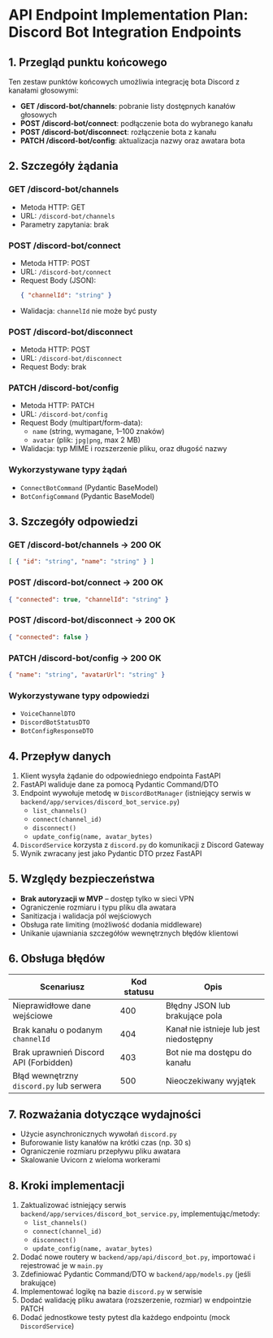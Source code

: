 # API Endpoint Implementation Plan: Discord Bot Integration Endpoints

## 1. Przegląd punktu końcowego
Ten zestaw punktów końcowych umożliwia integrację bota Discord z kanałami głosowymi:
- **GET /discord-bot/channels**: pobranie listy dostępnych kanałów głosowych
- **POST /discord-bot/connect**: podłączenie bota do wybranego kanału
- **POST /discord-bot/disconnect**: rozłączenie bota z kanału
- **PATCH /discord-bot/config**: aktualizacja nazwy oraz awatara bota

## 2. Szczegóły żądania

### GET /discord-bot/channels  
- Metoda HTTP: GET  
- URL: `/discord-bot/channels`  
- Parametry zapytania: brak  

### POST /discord-bot/connect  
- Metoda HTTP: POST  
- URL: `/discord-bot/connect`  
- Request Body (JSON):  
  ```json
  { "channelId": "string" }
  ```  
- Walidacja: `channelId` nie może być pusty  

### POST /discord-bot/disconnect  
- Metoda HTTP: POST  
- URL: `/discord-bot/disconnect`  
- Request Body: brak  

### PATCH /discord-bot/config  
- Metoda HTTP: PATCH  
- URL: `/discord-bot/config`  
- Request Body (multipart/form-data):  
  - `name` (string, wymagane, 1–100 znaków)  
  - `avatar` (plik: `jpg|png`, max 2 MB)  
- Walidacja: typ MIME i rozszerzenie pliku, oraz długość nazwy  

### Wykorzystywane typy żądań
- `ConnectBotCommand` (Pydantic BaseModel)  
- `BotConfigCommand` (Pydantic BaseModel)  

## 3. Szczegóły odpowiedzi

### GET /discord-bot/channels → 200 OK  
```json
[ { "id": "string", "name": "string" } ]
```  

### POST /discord-bot/connect → 200 OK  
```json
{ "connected": true, "channelId": "string" }
```  

### POST /discord-bot/disconnect → 200 OK  
```json
{ "connected": false }
```  

### PATCH /discord-bot/config → 200 OK  
```json
{ "name": "string", "avatarUrl": "string" }
```  

### Wykorzystywane typy odpowiedzi
- `VoiceChannelDTO`  
- `DiscordBotStatusDTO`  
- `BotConfigResponseDTO`  

## 4. Przepływ danych
1. Klient wysyła żądanie do odpowiedniego endpointa FastAPI  
2. FastAPI waliduje dane za pomocą Pydantic Command/DTO  
3. Endpoint wywołuje metodę w `DiscordBotManager` (istniejący serwis w `backend/app/services/discord_bot_service.py`)  
   - `list_channels()`  
   - `connect(channel_id)`  
   - `disconnect()`  
   - `update_config(name, avatar_bytes)`  
4. `DiscordService` korzysta z `discord.py` do komunikacji z Discord Gateway  
5. Wynik zwracany jest jako Pydantic DTO przez FastAPI  

## 5. Względy bezpieczeństwa
- **Brak autoryzacji w MVP** – dostęp tylko w sieci VPN  
- Ograniczenie rozmiaru i typu pliku dla awatara  
- Sanitizacja i walidacja pól wejściowych  
- Obsługa rate limiting (możliwość dodania middleware)  
- Unikanie ujawniania szczegółów wewnętrznych błędów klientowi  

## 6. Obsługa błędów
| Scenariusz                             | Kod statusu | Opis                                 |
|----------------------------------------|-------------|--------------------------------------|
| Nieprawidłowe dane wejściowe           | 400         | Błędny JSON lub brakujące pola       |
| Brak kanału o podanym `channelId`      | 404         | Kanał nie istnieje lub jest niedostępny |
| Brak uprawnień Discord API (Forbidden) | 403         | Bot nie ma dostępu do kanału         |
| Błąd wewnętrzny `discord.py` lub serwera | 500         | Nieoczekiwany wyjątek                |

## 7. Rozważania dotyczące wydajności
- Użycie asynchronicznych wywołań `discord.py`  
- Buforowanie listy kanałów na krótki czas (np. 30 s)  
- Ograniczenie rozmiaru przepływu pliku awatara  
- Skalowanie Uvicorn z wieloma workerami  

## 8. Kroki implementacji
1. Zaktualizować istniejący serwis `backend/app/services/discord_bot_service.py`, implementując/metody:
    - `list_channels()`
    - `connect(channel_id)`
    - `disconnect()`
    - `update_config(name, avatar_bytes)`  
2. Dodać nowe routery w `backend/app/api/discord_bot.py`, importować i rejestrować je w `main.py`  
3. Zdefiniować Pydantic Command/DTO w `backend/app/models.py` (jeśli brakujące)  
4. Implementować logikę na bazie `discord.py` w serwisie  
5. Dodać walidację pliku awatara (rozszerzenie, rozmiar) w endpointzie PATCH  
6. Dodać jednostkowe testy pytest dla każdego endpointu (mock `DiscordService`) 